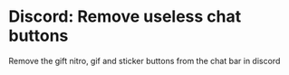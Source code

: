 # Discord: Remove useless chat buttons
Remove the gift nitro, gif and sticker buttons from the chat bar in discord
